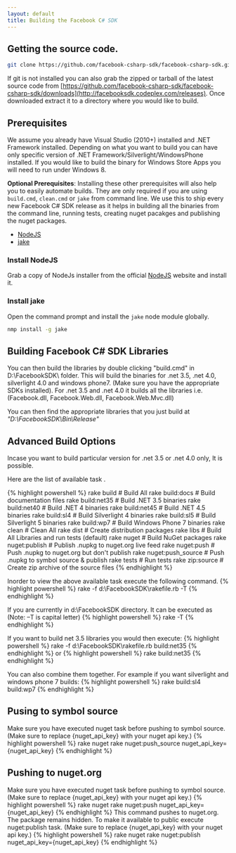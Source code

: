 ```yaml
---
layout: default
title: Building the Facebook C# SDK
---
```


## Getting the source code.

```bash
git clone https://github.com/facebook-csharp-sdk/facebook-csharp-sdk.git
```

If git is not installed you can also grab the zipped or tarball of the latest source code from 
[https://github.com/facebook-csharp-sdk/facebook-csharp-sdk/downloads](http://facebooksdk.codeplex.com/releases).
Once downloaded extract it to a directory where you would like to build.

## Prerequisites

We assume you already have Visual Studio (2010+) installed and .NET Framework installed.
Depending on what you want to build you can have only specific version of .NET Framework/Silverlight/WindowsPhone 
installed. If you would like to build the binary for Windows Store Apps you will need to run under Windows 8.

**Optional Prerequisites**:
Installing these other prerequisites will also help you to easily automate builds. They are only required if you are using `build.cmd`, `clean.cmd`
or `jake` from command line. We use this to ship every new Facebook C# SDK release as it helps in building all the
binaries from the command line, running tests, creating nuget pacakges and publishing the nuget packages.

*    [NodeJS](http://nodejs.org/)
*    [jake](https://github.com/mde/jake)

### Install NodeJS
Grab a copy of NodeJs installer from the official [NodeJS](http://nodejs.org/) website and install it.

### Install jake

Open the command prompt and install the `jake` node module globally.

```bash
nmp install -g jake
```

## Building Facebook C# SDK Libraries
You can then build the libraries by double clicking "build.cmd" in D:\FacebookSDK\ folder. This will build the binaries for .net 3.5, .net 4.0, silverlight 4.0 and windows phone7. (Make sure you have the appropriate SDKs installed). For .net 3.5 and .net 4.0 it builds all the libraries i.e. (Facebook.dll, Facebook.Web.dll, Facebook.Web.Mvc.dll)

You can then find the appropriate libraries that you just build at *"D:\FacebookSDK\Bin\Release"*

## Advanced Build Options
Incase you want to build particular version for .net 3.5 or .net 4.0 only, It is possible.

Here are the list of available task . 

{% highlight powershell %}
rake build              # Build All
rake build:docs         # Build documentation files
rake build:net35        # Build .NET 3.5 binaries
rake build:net40        # Build .NET 4 binaries
rake build:net45        # Build .NET 4.5 binaries
rake build:sl4          # Build Silverlight 4 binaries
rake build:sl5          # Build Silverlight 5 binaries
rake build:wp7          # Build Windows Phone 7 binaries
rake clean              # Clean All
rake dist               # Create distribution packages
rake libs               # Build All Libraries and run tests (default)
rake nuget              # Build NuGet packages
rake nuget:publish      # Publish .nupkg to nuget.org live feed
rake nuget:push         # Push .nupkg to nuget.org but don't publish
rake nuget:push_source  # Push .nupkg to symbol source & publish
rake tests              # Run tests
rake zip:source         # Create zip archive of the source files
{% endhighlight %}

Inorder to view the above available task execute the following command.
{% highlight powershell %}
rake -f d:\FacebookSDK\rakefile.rb -T
{% endhighlight %}

If you are currently in d:\FacebookSDK directory. It can be executed as (Note: –T is capital letter)
{% highlight powershell %}
rake -T
{% endhighlight %}

If you want to build net 3.5 libraries you would then execute:
{% highlight powershell %}
rake -f d:\FacebookSDK\rakefile.rb build:net35
{% endhighlight %}
or 
{% highlight powershell %}
rake build:net35
{% endhighlight %}

You can also combine them together. For example if you want silverlight and windows phone 7 builds:
{% highlight powershell %}
rake build:sl4 build:wp7
{% endhighlight %}

## Pusing to symbol source
Make sure you have executed nuget task before pushing to symbol source. (Make sure to replace {nuget_api_key} with your nuget api key.)
{% highlight powershell %}
rake nuget
rake nuget:push_source nuget_api_key={nuget_api_key}
{% endhighlight %}

## Pushing to nuget.org
Make sure you have executed nuget task before pushing to symbol source. (Make sure to replace {nuget_api_key} with your nuget api key.)
{% highlight powershell %}
rake nuget
rake nuget:push nuget_api_key={nuget_api_key}
{% endhighlight %}
This command pushes to nuget.org. The package remains hidden. To make it available to public execute nuget:publish task. (Make sure to replace {nuget_api_key} with your nuget api key.)
{% highlight powershell %}
rake nuget
rake nuget:publish nuget_api_key={nuget_api_key}
{% endhighlight %}